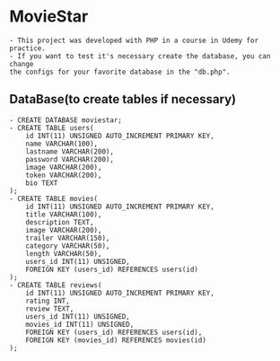 # MovieStar
    - This project was developed with PHP in a course in Udemy for practice.
    - If you want to test it's necessary create the database, you can change 
    the configs for your favorite database in the "db.php".
## DataBase(to create tables if necessary)
    - CREATE DATABASE moviestar;
    - CREATE TABLE users(
        id INT(11) UNSIGNED AUTO_INCREMENT PRIMARY KEY,
        name VARCHAR(100),
        lastname VARCHAR(200),
        password VARCHAR(200),
        image VARCHAR(200),
        token VARCHAR(200),
        bio TEXT
    );
    - CREATE TABLE movies(
        id INT(11) UNSIGNED AUTO_INCREMENT PRIMARY KEY,
        title VARCHAR(100),
        description TEXT,
        image VARCHAR(200),
        trailer VARCHAR(150),
        category VARCHAR(50),
        length VARCHAR(50),
        users_id INT(11) UNSIGNED,
        FOREIGN KEY (users_id) REFERENCES users(id)
    );
    - CREATE TABLE reviews(
        id INT(11) UNSIGNED AUTO_INCREMENT PRIMARY KEY,
        rating INT,
        review TEXT,
        users_id INT(11) UNSIGNED,
        movies_id INT(11) UNSIGNED,
        FOREIGN KEY (users_id) REFERENCES users(id),
        FOREIGN KEY (movies_id) REFERENCES movies(id)
    );